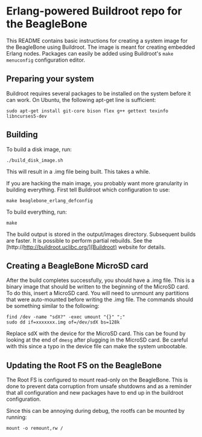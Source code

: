 # Erlang-powered Buildroot repo for the BeagleBone 

This README contains basic instructions for creating a system image
for the BeagleBone using Buildroot. The image is meant for creating
embedded Erlang nodes.  Packages can easily be added using Buildroot's 
`make menuconfig` configuration editor. 

## Preparing your system

Buildroot requires several packages to be installed on the system 
before it can work. On Ubuntu, the following apt-get line is sufficient:

    sudo apt-get install git-core bison flex g++ gettext texinfo libncurses5-dev

## Building

To build a disk image, run:

    ./build_disk_image.sh

This will result in a .img file being built. This takes a while.

If you are hacking the main image, you probably want more granularity in
building everything. First tell Buildroot which configuration to use:

    make beaglebone_erlang_defconfig

To build everything, run:

    make

The build output is stored in the output/images directory. Subsequent
builds are faster. It is possible to perform partial rebuilds. See the
[http://http://buildroot.uclibc.org/](Buildroot) website for details.

## Creating a BeagleBone MicroSD card

After the build completes successfully, you should have a .img file.
This is a binary image that should be written to the beginning of the
MicroSD card. To do this, insert a MicroSD card. You will need to
unmount any partitions that were auto-mounted before writing the .img
file. The commands should be something similar to the following:

    find /dev -name "sdX?" -exec umount "{}" ";"
    sudo dd if=xxxxxxx.img of=/dev/sdX bs=128k

Replace sdX with the device for the MicroSD card. This can be found by
looking at the end of `dmesg` after plugging in the MicroSD card. Be
careful with this since a typo in the device file can make the system
unbootable.

## Updating the Root FS on the BeagleBone

The Root FS is configured to mount read-only on the BeagleBone. This is done 
to prevent data corruption from unsafe shutdowns and as a reminder that all
configuration and new packages have to end up in the buildroot configuration.

Since this can be annoying during debug, the rootfs can be mounted by running:

    mount -o remount,rw /

 
 
